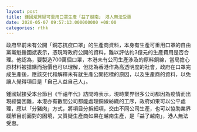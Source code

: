 ```yaml
---
layout: post
title: 鍾國斌質疑可重用口罩生產「益了越南」　港人無法受惠
date: 2020-05-07 09:57:13.000000000 +08:00
categories: rthk
---
```


政府早前未有公開「銅芯抗疫口罩」的生產商資料，本身有生產可重用口罩的自由黨黨魁鍾國斌表示，憑現時政府公開的資料，難以評估約3億元的生產費用是否合理。他認為，要製造700萬個口罩，本港未有公司生產涉及的原料銅線，當局擔心原材料被搶購而抬價也可以理解，但認為香港作為高透明度的社會，政府在口罩完成生產後，應該交代和解釋未有就生產公開招標的原因，以及生產商的資料，以免讓人覺得項目是「自己人益自己人」。

鍾國斌接受本台節目《千禧年代》訪問時表示，現時業界很多公司都因為疫情而出現經營困難，本港亦有數間公司都能處理銅線紡織的工序，政府如果可以公平處理，應以「分豬肉」方式，將項目分拆細項，交由不同公司生產，也可以協助業界緩解目前面對的困境，又質疑生產商如果在越南生產，是「益了越南」，港人無法受惠。
